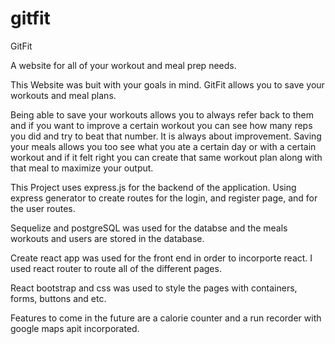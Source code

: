 # gitfit
GitFit

A website for all of your workout and meal prep needs.

This Website was buit with your goals in mind.
GitFit allows you to save your workouts and meal plans.

Being able to save your workouts allows you to always refer back to them and if you want to improve a certain workout you can see how many reps you did and try to beat that number. It is always about improvement.
 Saving your meals allows you too see what you ate a certain day or with a certain workout and if it felt right you can create that same workout plan along with that meal to maximize your output.

 This Project uses express.js for the backend of the application. Using express generator to create routes for the login, and register page, and for the user routes.

 Sequelize and postgreSQL was used for the databse and the meals workouts and users are stored in the database.

 Create react app was used for the front end in order to incorporte react. I used react router to route all of the different pages.

 React bootstrap and css was used to style the pages with containers, forms, buttons and etc. 

 Features to come in the future are a calorie counter and a run recorder with google maps apit incorporated.
